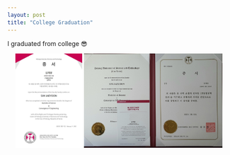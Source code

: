 ```yaml
---
layout: post
title: "College Graduation"
---
```


I graduated from college 😎

<center> <img src="/experiences/images/graduation.jpg" width="30%" height="30%">  <img src="/experiences/images/graduation2.jpg" width="62%" height="62%"> </center>